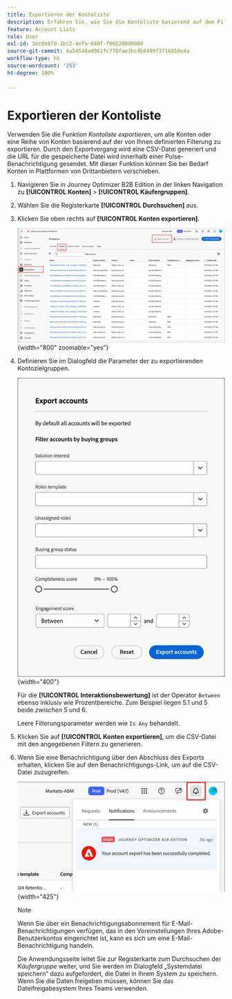 ```yaml
---
title: Exportieren der Kontoliste
description: Erfahren Sie, wie Sie die Kontoliste basierend auf dem Filter „Käufergruppen“ exportieren.
feature: Account Lists
role: User
exl-id: 3ec8e8fd-1bc2-4efa-840f-f06520099060
source-git-commit: 4a54548ad061fc778fae3bc4b8499f3716850e4a
workflow-type: ht
source-wordcount: '253'
ht-degree: 100%

---
```


# Exportieren der Kontoliste

Verwenden Sie die Funktion _Kontoliste exportieren_, um alle Konten oder eine Reihe von Konten basierend auf der von Ihnen definierten Filterung zu exportieren. Durch den Exportvorgang wird eine CSV-Datei generiert und die URL für die gespeicherte Datei wird innerhalb einer Pulse-Benachrichtigung gesendet. Mit dieser Funktion können Sie bei Bedarf Konten in Plattformen von Drittanbietern verschieben.

1. Navigieren Sie in Journey Optimizer B2B Edition in der linken Navigation zu **[!UICONTROL Konten]** > **[!UICONTROL Käufergruppen]**.

1. Wählen Sie die Registerkarte **[!UICONTROL Durchsuchen]** aus.

1. Klicken Sie oben rechts auf **[!UICONTROL Konten exportieren]**.

   ![Kontodetails bearbeiten](./assets/export-accounts.png){width="800" zoomable="yes"}

1. Definieren Sie im Dialogfeld die Parameter der zu exportierenden Kontozielgruppen.

   ![Angeben der Filterung der Kontozielgruppe](./assets/export-accounts-dialog.png){width="400"}

   Für die **[!UICONTROL Interaktionsbewertung]** ist der Operator `Between` ebenso inklusiv wie Prozentbereiche. Zum Beispiel liegen 5.1 und 5 beide _zwischen_ 5 und 6.

   Leere Filterungsparameter werden wie `Is Any` behandelt.

1. Klicken Sie auf **[!UICONTROL Konten exportieren]**, um die CSV-Datei mit den angegebenen Filtern zu generieren.

1. Wenn Sie eine Benachrichtigung über den Abschluss des Exports erhalten, klicken Sie auf den Benachrichtigungs-Link, um auf die CSV-Datei zuzugreifen.

   ![Auf die Benachrichtigung klicken, um die CSV-Datei mit der Liste der exportierten Konten herunterzuladen](./assets/export-accounts-notification.png){width="425"}

   >[!NOTE]
   >
   >Wenn Sie über ein Benachrichtigungsabonnement für E-Mail-Benachrichtigungen verfügen, das in den Voreinstellungen Ihres Adobe-Benutzerkontos eingerichtet ist, kann es sich um eine E-Mail-Benachrichtigung handeln.

   Die Anwendungsseite leitet Sie zur Registerkarte zum Durchsuchen der _Käufergruppe_ weiter, und Sie werden im Dialogfeld „Systemdatei speichern“ dazu aufgefordert, die Datei in Ihrem System zu speichern. Wenn Sie die Daten freigeben müssen, können Sie das Dateifreigabesystem Ihres Teams verwenden.
